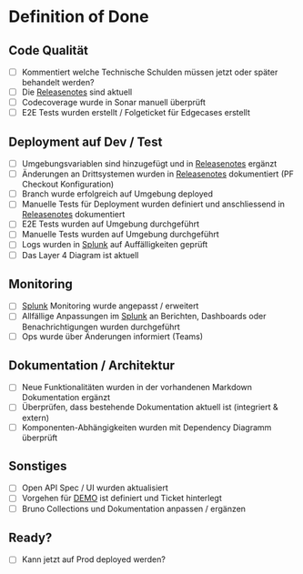 # Definition of Done

## Code Qualität

- [ ] Kommentiert welche Technische Schulden müssen jetzt oder später behandelt werden?
- [ ] Die [Releasenotes](https://wikit.post.ch/x/okY_Gw) sind aktuell
- [ ] Codecoverage wurde in Sonar manuell überprüft
- [ ] E2E Tests wurden erstellt / Folgeticket für Edgecases erstellt

## Deployment auf Dev / Test

- [ ] Umgebungsvariablen sind hinzugefügt und in [Releasenotes](https://wikit.post.ch/x/okY_Gw) ergänzt
- [ ] Änderungen an Drittsystemen wurden in [Releasenotes](https://wikit.post.ch/x/okY_Gw) dokumentiert (PF Checkout Konfiguration)
- [ ] Branch wurde erfolgreich auf Umgebung deployed
- [ ] Manuelle Tests für Deployment wurden definiert und anschliessend in [Releasenotes](https://wikit.post.ch/x/okY_Gw) dokumentiert
- [ ] E2E Tests wurden auf Umgebung durchgeführt
- [ ] Manuelle Tests wurden auf Umgebung durchgeführt
- [ ] Logs wurden in [Splunk](https://splunk.pnet.ch/de-DE/app/UI-PostIT-billingonline/search) auf Auffälligkeiten geprüft
- [ ] Das Layer 4 Diagram ist aktuell

## Monitoring

- [ ] [Splunk](https://splunk.pnet.ch/de-DE/app/UI-PostIT-billingonline/search) Monitoring wurde angepasst / erweitert
- [ ] Allfällige Anpassungen im [Splunk](https://splunk.pnet.ch/de-DE/app/UI-PostIT-billingonline/search) an Berichten, Dashboards oder Benachrichtigungen wurden durchgeführt
- [ ] Ops wurde über Änderungen informiert (Teams)

## Dokumentation / Architektur

- [ ] Neue Funktionalitäten wurden in der vorhandenen Markdown Dokumentation ergänzt
- [ ] Überprüfen, dass bestehende Dokumentation aktuell ist (integriert & extern)
- [ ] Komponenten-Abhängigkeiten wurden mit Dependency Diagramm überprüft

## Sonstiges

- [ ] Open API Spec / UI wurden aktualisiert
- [ ] Vorgehen für [DEMO](https://wikit.post.ch/display/InnovationCorner/Demo) ist definiert und Ticket hinterlegt
- [ ] Bruno Collections und Dokumentation anpassen / ergänzen

## Ready?

- [ ] Kann jetzt auf Prod deployed werden?
